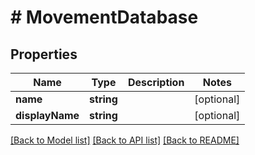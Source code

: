 # # MovementDatabase

## Properties

Name | Type | Description | Notes
------------ | ------------- | ------------- | -------------
**name** | **string** |  | [optional]
**displayName** | **string** |  | [optional]

[[Back to Model list]](../../README.md#models) [[Back to API list]](../../README.md#endpoints) [[Back to README]](../../README.md)
